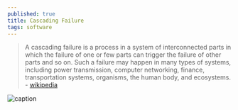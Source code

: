 ```yaml
---
published: true
title: Cascading Failure
tags: software
---
```

> A cascading failure is a process in a system of interconnected parts in which the failure of one or few parts can trigger the failure of other parts and so on. Such a failure may happen in many types of systems, including power transmission, computer networking, finance, transportation systems, organisms, the human body, and ecosystems. - [wikipedia](https://en.wikipedia.org/wiki/Cascading_failure)

![caption](https://upload.wikimedia.org/wikipedia/commons/thumb/b/bd/Networkfailure.gif/440px-Networkfailure.gif)